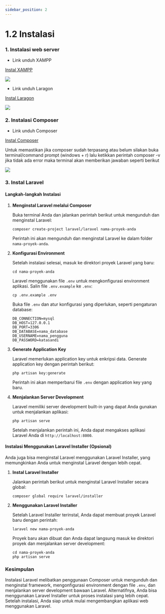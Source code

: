 ```yaml
---
sidebar_position: 2
---
```


# 1.2 Instalasi

### 1. Instalasi web server

- Link unduh XAMPP

[Instal XAMPP](https://www.apachefriends.org/download.html)

**![](https://lh7-us.googleusercontent.com/docsz/AD_4nXeFCAOgw5PHdp76MALwq9SM2L6zOUx8qKUKt9qtoNaHlEMaYrfOo_kqJGJSf0TM2TQvXuZXJw4EMKhmj1YB5v7LW3SXuuTYvTNde1GpVZx6UhVKtz_1U5W6_d4PEbI8xOtglxhTXfnjvnDmrlsmxekExvPV?key=d3s-vJLBsYtwvRvGfZhdnw)**
- Link unduh Laragon

[Instal Laragon](https://laragon.org/download.html)

**![](https://lh7-us.googleusercontent.com/docsz/AD_4nXepmK1fQWAvGUwLl6ZRCrs1sbnmjAbm_O7odTnySL0bXg-5cn8jm8pdeCSTH-_C-CuyPJdrz_uZrlqFvaySZSoj_kZRf2ljWSzRk4EqaYC5YQ_wYo0Sx6qUc6n0zcsUboGSsDOb4Qi2yGOhlcVeUY9n5uWD?key=d3s-vJLBsYtwvRvGfZhdnw)**

### 2. Instalasi Composer

- Link unduh Composer

[Instal Composer](https://getcomposer.org/download/)

Untuk memastikan jika composer sudah terpasang atau belum silakan buka
terminal/command prompt (windows + r) lalu ketikkan perintah composer -v jika tidak
ada error maka terminal akan memberikan jawaban seperti berikut

**![](https://lh7-us.googleusercontent.com/docsz/AD_4nXfV8SQisGLVhpEz_Eu6iPKfQR0UVUqsPoRCcnVtdESfYWQxdV59yj5dBQqQTJ07yvTDBp38vCCMGN6dJ8jWwOPNJiwMG9RoI885_W-GvK7vjqe27EAZrK5IzvgnbWUVzXPGH3R8Q-j_4TYdIco8RcVvfZ_Q?key=d3s-vJLBsYtwvRvGfZhdnw)**

### 3. Instal Laravel


#### Langkah-langkah Instalasi

1.  **Menginstal Laravel melalui Composer**
    
    Buka terminal Anda dan jalankan perintah berikut untuk mengunduh dan menginstal Laravel:
   
    ```
    composer create-project laravel/laravel nama-proyek-anda
    ``` 
    
    Perintah ini akan mengunduh dan menginstal Laravel ke dalam folder `nama-proyek-anda`.
    
2.  **Konfigurasi Environment**
    
    Setelah instalasi selesai, masuk ke direktori proyek Laravel yang baru:

    ```
    cd nama-proyek-anda
    ```
    
    Laravel menggunakan file `.env` untuk mengkonfigurasi environment aplikasi. Salin file `.env.example` ke `.env`:
    
    
    ```
    cp .env.example .env
    ``` 
    
    Buka file `.env` dan atur konfigurasi yang diperlukan, seperti pengaturan database:
    
    ```
    DB_CONNECTION=mysql
    DB_HOST=127.0.0.1
    DB_PORT=3306
    DB_DATABASE=nama_database
    DB_USERNAME=nama_pengguna
    DB_PASSWORD=katasandi
    ```
    
3.  **Generate Application Key**
    
    Laravel memerlukan application key untuk enkripsi data. Generate application key dengan perintah berikut:
    ```
    php artisan key:generate
    ```
    
    Perintah ini akan memperbarui file `.env` dengan application key yang baru.
    
4.  **Menjalankan Server Development**
    
    Laravel memiliki server development built-in yang dapat Anda gunakan untuk menjalankan aplikasi:
    ```
    php artisan serve
    ```
    
    Setelah menjalankan perintah ini, Anda dapat mengakses aplikasi Laravel Anda di `http://localhost:8000`.
    

#### Instalasi Menggunakan Laravel Installer (Opsional)

Anda juga bisa menginstal Laravel menggunakan Laravel Installer, yang memungkinkan Anda untuk menginstal Laravel dengan lebih cepat.

1.  **Instal Laravel Installer**
    
    Jalankan perintah berikut untuk menginstal Laravel Installer secara global:
    
    ```
    composer global require laravel/installer
    ```
    
2.  **Menggunakan Laravel Installer**
    
    Setelah Laravel Installer terinstal, Anda dapat membuat proyek Laravel baru dengan perintah:
    
    ```
    laravel new nama-proyek-anda
    ``` 
    
    Proyek baru akan dibuat dan Anda dapat langsung masuk ke direktori proyek dan menjalankan server development:
    
    ```
    cd nama-proyek-anda
    php artisan serve
    ```
    

### Kesimpulan

Instalasi Laravel melibatkan penggunaan Composer untuk mengunduh dan menginstal framework, mengonfigurasi environment dengan file `.env`, dan menjalankan server development bawaan Laravel. Alternatifnya, Anda bisa menggunakan Laravel Installer untuk proses instalasi yang lebih cepat. Setelah instalasi, Anda siap untuk mulai mengembangkan aplikasi web menggunakan Laravel.